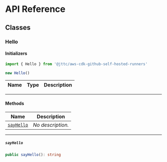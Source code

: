 # API Reference <a name="API Reference" id="api-reference"></a>



## Classes <a name="Classes" id="Classes"></a>

### Hello <a name="Hello" id="@jttc/aws-cdk-github-self-hosted-runners.Hello"></a>

#### Initializers <a name="Initializers" id="@jttc/aws-cdk-github-self-hosted-runners.Hello.Initializer"></a>

```typescript
import { Hello } from '@jttc/aws-cdk-github-self-hosted-runners'

new Hello()
```

| **Name** | **Type** | **Description** |
| --- | --- | --- |

---

#### Methods <a name="Methods" id="Methods"></a>

| **Name** | **Description** |
| --- | --- |
| <code><a href="#@jttc/aws-cdk-github-self-hosted-runners.Hello.sayHello">sayHello</a></code> | *No description.* |

---

##### `sayHello` <a name="sayHello" id="@jttc/aws-cdk-github-self-hosted-runners.Hello.sayHello"></a>

```typescript
public sayHello(): string
```






